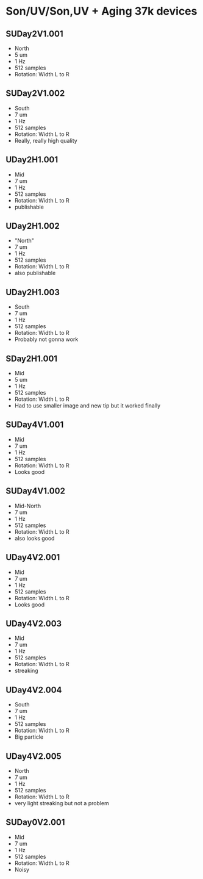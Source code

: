 # Son/UV/Son,UV + Aging 37k devices

## SUDay2V1.001
* North
* 5 um
* 1 Hz
* 512 samples
* Rotation: Width L to R

## SUDay2V1.002
* South
* 7 um
* 1 Hz
* 512 samples
* Rotation: Width L to R
* Really, really high quality

## UDay2H1.001
* Mid
* 7 um
* 1 Hz
* 512 samples
* Rotation: Width L to R
* publishable

## UDay2H1.002
* "North"
* 7 um
* 1 Hz
* 512 samples
* Rotation: Width L to R
* also publishable

## UDay2H1.003
* South
* 7 um
* 1 Hz
* 512 samples
* Rotation: Width L to R
* Probably not gonna work

## SDay2H1.001
* Mid
* 5 um
* 1 Hz
* 512 samples
* Rotation: Width L to R
* Had to use smaller image and new tip but it worked finally

## SUDay4V1.001
* Mid
* 7 um
* 1 Hz
* 512 samples
* Rotation: Width L to R
* Looks good

## SUDay4V1.002
* Mid-North
* 7 um
* 1 Hz
* 512 samples
* Rotation: Width L to R
* also looks good

## UDay4V2.001
* Mid
* 7 um
* 1 Hz
* 512 samples
* Rotation: Width L to R
* Looks good

## UDay4V2.003
* Mid
* 7 um
* 1 Hz
* 512 samples
* Rotation: Width L to R
* streaking

## UDay4V2.004
* South
* 7 um
* 1 Hz
* 512 samples
* Rotation: Width L to R
* Big particle

## UDay4V2.005
* North
* 7 um
* 1 Hz
* 512 samples
* Rotation: Width L to R
* very light streaking but not a problem

## SUDay0V2.001
* Mid
* 7 um
* 1 Hz
* 512 samples
* Rotation: Width L to R
* Noisy


